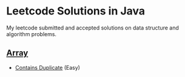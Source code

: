 # Leetcode Solutions in Java

My leetcode submitted and accepted solutions on data structure and algorithm problems.

## [Array](src/main/java/com/dsa/array/)

- [Contains Duplicate](src/main/java/com/dsa/array/ContainsDuplicate.java) (Easy)